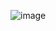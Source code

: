 ![image](https://github.com/SeungTaeGit/Software-Basic-Engineering/assets/129585999/a238c392-f2d1-4c59-8fb4-b5c3060f11db)
